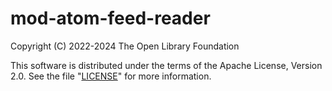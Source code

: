 # mod-atom-feed-reader

Copyright (C) 2022-2024 The Open Library Foundation

This software is distributed under the terms of the Apache License,
Version 2.0. See the file "[LICENSE](LICENSE)" for more information.

